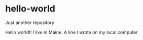 # hello-world
Just another repository

Hello world!! I live in Maine.
A line I wrote on my local computer
